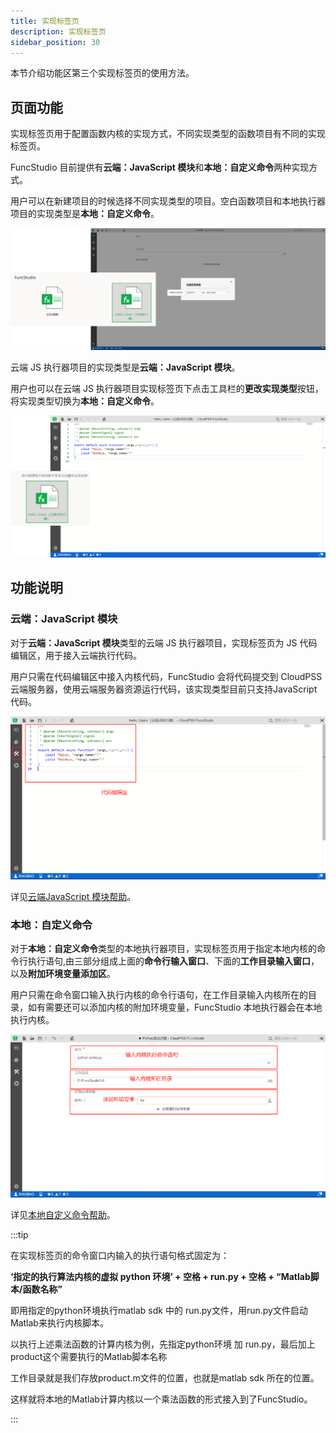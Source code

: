 ```yaml
---
title: 实现标签页
description: 实现标签页
sidebar_position: 30
---
```


本节介绍功能区第三个实现标签页的使用方法。

## 页面功能

实现标签页用于配置函数内核的实现方式，不同实现类型的函数项目有不同的实现标签页。

FuncStudio 目前提供有**云端：JavaScript 模块**和**本地：自定义命令**两种实现方式。

用户可以在新建项目的时候选择不同实现类型的项目。空白函数项目和本地执行器项目的实现类型是**本地：自定义命令**。

![本地自定义命令](./1.png)

云端 JS 执行器项目的实现类型是**云端：JavaScript 模块**。

用户也可以在云端 JS 执行器项目实现标签页下点击工具栏的**更改实现类型**按钮，将实现类型切换为**本地：自定义命令**。

![云端JavaScript 模块](./2.png)

## 功能说明

### 云端：JavaScript 模块

对于**云端：JavaScript 模块**类型的云端 JS 执行器项目，实现标签页为 JS 代码编辑区，用于接入云端执行代码。

用户只需在代码编辑区中接入内核代码，FuncStudio 会将代码提交到 CloudPSS 云端服务器，使用云端服务器资源运行代码，该实现类型目前只支持JavaScript 代码。

![实现标签页云端JavaScript 模块](./3.png)

详见[云端JavaScript 模块帮助](../design/cloud/index.md)。

### 本地：自定义命令

对于**本地：自定义命令**类型的本地执行器项目，实现标签页用于指定本地内核的命令行执行语句,由三部分组成上面的**命令行输入窗口**、下面的**工作目录输入窗口**，以及**附加环境变量添加区**。

用户只需在命令窗口输入执行内核的命令行语句，在工作目录输入内核所在的目录，如有需要还可以添加内核的附加环境变量，FuncStudio 本地执行器会在本地执行内核。

![实现标签页本地自定义命令](./4.png)

详见[本地自定义命令帮助](../design/local/index.md)。


:::tip

在实现标签页的命令窗口内输入的执行语句格式固定为：

**‘指定的执行算法内核的虚拟 python 环境’ + 空格 + run.py + 空格 + “Matlab脚本/函数名称”**

即用指定的python环境执行matlab sdk 中的 run.py文件，用run.py文件启动Matlab来执行内核脚本。

以执行上述乘法函数的计算内核为例，先指定python环境 加 run.py，最后加上product这个需要执行的Matlab脚本名称

工作目录就是我们存放product.m文件的位置，也就是matlab sdk 所在的位置。

这样就将本地的Matlab计算内核以一个乘法函数的形式接入到了FuncStudio。

<!-- ![实现](./实现.png "实现") -->

:::




